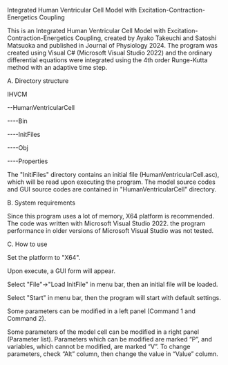 Integrated Human Ventricular Cell Model with Excitation-Contraction-Energetics Coupling

This is an Integrated Human Ventricular Cell Model with Excitation-Contraction-Energetics Coupling, created by Ayako Takeuchi and Satoshi Matsuoka and published in Journal of Physiology 2024. 
The program was created using Visual C# (Microsoft Visual Studio 2022) and the ordinary differential equations were integrated using the 4th order Runge-Kutta method with an adaptive time step. 

A. Directory structure

IHVCM

--HumanVentricularCell

----Bin

----InitFiles

----Obj

----Properties


The "InitiFiles" directory contains an initial file (HumanVentricularCell.asc), which will be read upon executing the program. 
The model source codes and GUI source codes are contained in "HumanVentricularCell" directory. 

B. System requirements

Since this program uses a lot of memory, X64 platform is recommended. 
The code was written with Microsoft Visual Studio 2022. the program performance in older versions of Microsoft Visual Studio was not tested.

C. How to use

Set the platform to "X64".

Upon execute, a GUI form will appear.

Select "File"->"Load InitFile" in menu bar, then an initial file will be loaded.

Select "Start" in menu bar, then the program will start with default settings.

Some parameters can be modified in a left panel (Command 1 and Command 2).

Some parameters of the model cell can be modified in a right panel (Parameter list). Parameters which can be modified are marked “P”, and variables, which cannot be modified, are marked “V”. 
To change parameters, check “Alt” column, then change the value in “Value” column. 


